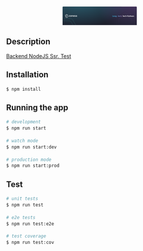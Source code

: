 <p align="center">
  <a href="https://conexa.ai/" target="blank"><img src="./imagen/Banner_Notion.png" width="200" alt="Conexa Logo" /></a>
</p>

[circleci-url]: https://conexatech.notion.site/Backend-NodeJS-Ssr-Test-d3fa3d4c614249b2afeac5d8cf98784f

## Description

[Backend NodeJS Ssr. Test](https://conexatech.notion.site/Backend-NodeJS-Ssr-Test-d3fa3d4c614249b2afeac5d8cf98784f) 

## Installation

```bash
$ npm install
```

## Running the app

```bash
# development
$ npm run start

# watch mode
$ npm run start:dev

# production mode
$ npm run start:prod
```

## Test

```bash
# unit tests
$ npm run test

# e2e tests
$ npm run test:e2e

# test coverage
$ npm run test:cov
```

